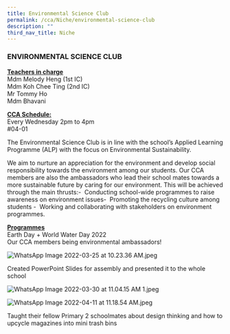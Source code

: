 ```yaml
---
title: Environmental Science Club
permalink: /cca/Niche/environmental-science-club
description: ""
third_nav_title: Niche
---
```

### ENVIRONMENTAL SCIENCE CLUB

**<u>Teachers in charge</u>** <br>
Mdm Melody Heng (1st IC) <br>
Mdm Koh Chee Ting (2nd IC)  <br>
Mr Tommy Ho  <br>
Mdm Bhavani

**<u>CCA Schedule:</u>** <br>
Every Wednesday 2pm to 4pm <br>
#04-01

The Environmental Science Club is in line with the school’s Applied Learning Programme (ALP) with the focus on Environmental Sustainability.  

We aim to nurture an appreciation for the environment and develop social responsibility towards the environment among our students. Our CCA members are also the ambassadors who lead their school mates towards a more sustainable future by caring for our environment. This will be achieved through the main thrusts:-  Conducting school-wide programmes to raise awareness on environment issues-  Promoting the recycling culture among students -  Working and collaborating with stakeholders on environment programmes.  

  

**<u>Programmes</u>** <br>
Earth Day + World Water Day 2022  <br>
Our CCA members being environmental ambassadors!   

  

![WhatsApp Image 2022-03-25 at 10.23.36 AM.jpeg](https://bendemeerpri-moe-edu-sg-admin.cwp.sg/qql/slot/u939/2022%20Matters/Website%20Updates%202022/April%202022/Environment/WhatsApp%20Image%202022-03-25%20at%2010.23.36%20AM.jpeg)

Created PowerPoint Slides for assembly and presented it to the whole school

  

![WhatsApp Image 2022-03-30 at 11.04.15 AM 1.jpeg](https://bendemeerpri-moe-edu-sg-admin.cwp.sg/qql/slot/u939/2022%20Matters/Website%20Updates%202022/April%202022/Environment/WhatsApp%20Image%202022-03-30%20at%2011.04.15%20AM%201.jpeg)

![WhatsApp Image 2022-04-11 at 11.18.54 AM.jpeg](https://bendemeerpri-moe-edu-sg-admin.cwp.sg/qql/slot/u939/2022%20Matters/Website%20Updates%202022/April%202022/Environment/WhatsApp%20Image%202022-04-11%20at%2011.18.54%20AM.jpeg)  
  

[](https://www.pub.gov.sg/)

  

  

  

  

  

  

  

  

  

  

  

Taught their fellow Primary 2 schoolmates about design thinking and how to upcycle magazines into mini trash bins